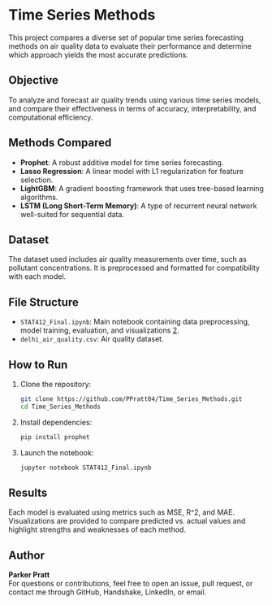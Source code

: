 # Time Series Methods

This project compares a diverse set of popular time series forecasting methods on air quality data to evaluate their performance and determine which approach yields the most accurate predictions.

## Objective

To analyze and forecast air quality trends using various time series models, and compare their effectiveness in terms of accuracy, interpretability, and computational efficiency.

## Methods Compared

- **Prophet**: A robust additive model for time series forecasting.
- **Lasso Regression**: A linear model with L1 regularization for feature selection.
- **LightGBM**: A gradient boosting framework that uses tree-based learning algorithms.
- **LSTM (Long Short-Term Memory)**: A type of recurrent neural network well-suited for sequential data.

## Dataset

The dataset used includes air quality measurements over time, such as pollutant concentrations. It is preprocessed and formatted for compatibility with each model.

## File Structure

- `STAT412_Final.ipynb`: Main notebook containing data preprocessing, model training, evaluation, and visualizations [2](https://github.com/PPratt04/Time_Series_Methods/blob/main/STAT412_Final.ipynb).
- `delhi_air_quality.csv`: Air quality dataset.

## How to Run

1. Clone the repository:
   ```bash
   git clone https://github.com/PPratt04/Time_Series_Methods.git
   cd Time_Series_Methods
   ```

2. Install dependencies:
   ```bash
   pip install prophet
   ```

3. Launch the notebook:
   ```bash
   jupyter notebook STAT412_Final.ipynb
   ```

## Results

Each model is evaluated using metrics such as MSE, R^2, and MAE. Visualizations are provided to compare predicted vs. actual values and highlight strengths and weaknesses of each method.

## Author

**Parker Pratt**  
For questions or contributions, feel free to open an issue, pull request, or contact me through GitHub, Handshake, LinkedIn, or email.
